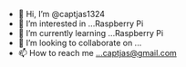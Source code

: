 - 👋 Hi, I’m @captjas1324
- 👀 I’m interested in ...Raspberry Pi
- 🌱 I’m currently learning ...Raspberry Pi
- 💞️ I’m looking to collaborate on ...
- 📫 How to reach me ...captjas@gmail.com

<!---
captjas1324/captjas1324 is a ✨ special ✨ repository because its `README.md` (this file) appears on your GitHub profile.
You can click the Preview link to take a look at your changes.
--->
